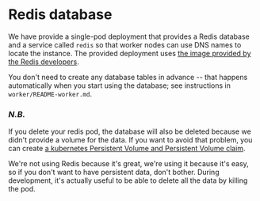 # Redis database

We have provide a single-pod deployment that provides a Redis database and a service called `redis` so that worker nodes can use DNS names to locate the instance. The provided deployment uses [the image provided by the Redis developers](https://hub.docker.com/_/redis).

You don't need to create any database tables in advance -- that happens automatically when you start using the database; see instructions in `worker/README-worker.md`.

### *N.B.*

If you delete your redis pod, the database will also be deleted because we didn't provide a volume for the data. If you want to avoid that problem, you can create [a kubernetes Persistent Volume and Persistent Volume claim](https://cloud.google.com/kubernetes-engine/docs/concepts/persistent-volumes).

We're not using Redis because it's great, we're using it because it's easy, so if you don't want to have persistent data, don't bother. During development, it's actually useful to be able to delete all the data by killing the pod.